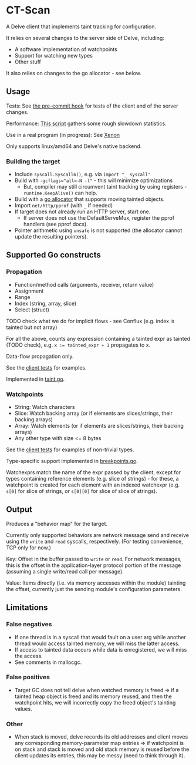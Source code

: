 # CT-Scan

A Delve client that implements taint tracking for configuration.

It relies on several changes to the server side of Delve, including:
* A software implementation of watchpoints
* Support for watching new types
* Other stuff

It also relies on changes to the go allocator - see below.

## Usage
Tests: See [the pre-commit hook](pre-commit-hook.py) for tests of the client and of the server changes.

Performance: [This script](slowdown.py) gathers some rough slowdown statistics.

Use in a real program (in progress): See [Xenon](https://github.com/emilykmarx/xenon)

Only supports linux/amd64 and Delve's native backend.

### Building the target
* Include `syscall.Syscall6()`, e.g. via `import "_ syscall"`
* Build with `-gcflags="all=-N -l"` - this will minimize optimizations
  * But, compiler may still circumvent taint tracking by using registers -
    `runtime.KeepAlive()` can help.
* Build with a [go allocator](https://github.com/emilykmarx/go) that supports moving tainted objects.
* Import `net/http/pprof` (with `_` if needed)
* If target does not already run an HTTP server, start one.
  * If server does not use the DefaultServeMux, register the pprof handlers (see pprof docs).
* Pointer arithmetic using `unsafe` is not supported (the allocator cannot update the resulting pointers).


## Supported Go constructs
### Propagation
* Function/method calls (arguments, receiver, return value)
* Assignment
* Range
* Index (string, array, slice)
* Select (struct)

TODO check what we do for implicit flows - see Conflux (e.g. index is tainted but not array)

For all the above, counts any expression containing a tainted expr as tainted (TODO check),
e.g. `x := tainted_expr + 1` propagates to x.

Data-flow propagation only.

See the [client tests](../client_test.go) for examples.

Implemented in [taint.go](taint.go).

### Watchpoints
* String: Watch characters
* Slice: Watch backing array (or if elements are slices/strings, their backing arrays)
* Array: Watch elements (or if elements are slices/strings, their backing arrays)
* Any other type with size <= 8 bytes

See the [client tests](../client_test.go) for examples of non-trivial types.

Type-specific support implemented in [breakpoints.go](../../../pkg/proc/breakpoints.go).

Watchexprs match the name of the expr passed by the client,
except for types containing reference elements (e.g. slice of strings) -
for these, a watchpoint is created for each element with an indexed watchexpr
(e.g. `s[0]` for slice of strings, or `s[0][0]` for slice of slice of strings).

## Output
Produces a "behavior map" for the target.

Currently only supported behaviors are network message send and receive using the `write` and `read` syscalls, respectively. (For testing convenience, TCP only for now.)

Key: Offset in the buffer passed to `write` or `read`. For network messages, this is the offset in the application-layer protocol portion of the message (assuming a single write/read call per message).

Value: Items directly (i.e. via memory accesses within the module) tainting the offset, currently just the sending module's configuration parameters.

## Limitations
### False negatives
* If one thread is in a syscall that would fault on a user arg while another thread
  would access tainted memory, we will miss the latter access.
* If access to tainted data occurs while data is enregistered, we will miss the access.
* See comments in mallocgc.
### False positives
* Target GC does not tell delve when watched memory is freed => if a tainted heap object is freed and its memory reused, and then the watchpoint hits, we will incorrectly copy the freed object's tainting values.
### Other
* When stack is moved, delve records its old addresses and client moves any corresponding memory-parameter map entries => if watchpoint is on stack and stack is moved and old stack memory is reused before the client updates its entries, this may be messy (need to think through it).
